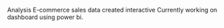  Analysis E-commerce sales data created interactive
 Currently working on dashboard using power bi.
